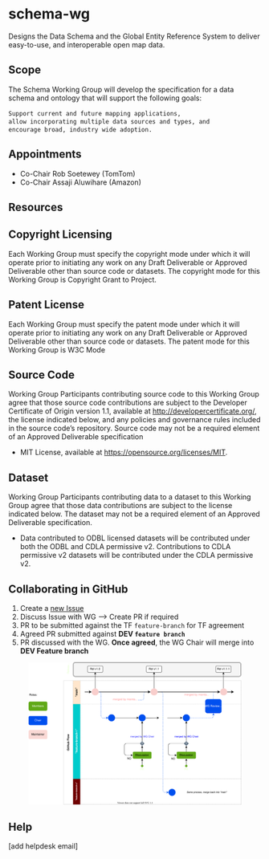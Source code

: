 # schema-wg
Designs the Data Schema and the Global Entity Reference System to deliver easy-to-use, and interoperable open map data.

## Scope
The Schema Working Group will develop the specification for a data schema and ontology that will support the following goals:

    Support current and future mapping applications,
    allow incorporating multiple data sources and types, and
    encourage broad, industry wide adoption.
    
## Appointments 

- Co-Chair Rob Soetewey (TomTom)
- Co-Chair Assaji Aluwihare (Amazon)

## Resources

## Copyright Licensing
Each Working Group must specify the copyright mode under which it will operate prior to initiating any work on any Draft Deliverable or Approved Deliverable other than source code or datasets. The copyright mode for this Working Group is Copyright Grant to Project.

## Patent License
Each Working Group must specify the patent mode under which it will operate prior to initiating any work on any Draft Deliverable or Approved Deliverable other than source code or datasets. The patent mode for this Working Group is W3C Mode

## Source Code
Working Group Participants contributing source code to this Working Group agree that those source code contributions are subject to the Developer Certificate of Origin version 1.1, available at http://developercertificate.org/, the license indicated below, and any policies and governance rules included in the source code’s repository. Source code may not be a required element of an Approved Deliverable specification

- MIT License, available at https://opensource.org/licenses/MIT.

## Dataset
Working Group Participants contributing data to a dataset to this Working Group agree that those data contributions are subject to the license indicated below. The dataset may not be a required element of an Approved Deliverable specification.

- Data contributed to ODBL licensed datasets will be contributed under both the ODBL and CDLA permissive v2. Contributions to CDLA permissive v2 datasets will be contributed under the CDLA permissive v2.

## Collaborating in GitHub

1. Create a [new Issue](https://github.com/OvertureMaps/map-data-wg/issues)
2. Discuss Issue with WG --> Create PR if required
3. PR to be submitted against the TF ```feature-branch``` for TF agreement
4. Agreed PR submitted against **DEV ```feature branch```**
4. PR discussed with the WG. **Once agreed**, the WG Chair will merge into **DEV Feature branch**
 
<figure>
	<img src="images/submission_process.svg" alt="submission_process">
	<figcaption></figcaption>
</figure>


## Help
[add helpdesk email]
